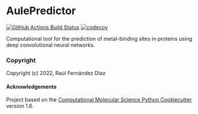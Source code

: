 AulePredictor
==============================
[//]: # (Badges)
[![GitHub Actions Build Status](https://github.com/REPLACE_WITH_OWNER_ACCOUNT/aulepredictor/workflows/CI/badge.svg)](https://github.com/REPLACE_WITH_OWNER_ACCOUNT/aulepredictor/actions?query=workflow%3ACI)
[![codecov](https://codecov.io/gh/REPLACE_WITH_OWNER_ACCOUNT/AulePredictor/branch/master/graph/badge.svg)](https://codecov.io/gh/REPLACE_WITH_OWNER_ACCOUNT/AulePredictor/branch/master)


Computational tool for the prediction of metal-binding sites in proteins using deep convolutional neural networks.

### Copyright

Copyright (c) 2022, Raúl Fernández Díaz


#### Acknowledgements
 
Project based on the 
[Computational Molecular Science Python Cookiecutter](https://github.com/molssi/cookiecutter-cms) version 1.6.
